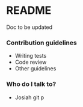 # README #

Doc to be updated

### Contribution guidelines ###

* Writing tests
* Code review
* Other guidelines

### Who do I talk to? ###

* Josiah
git p